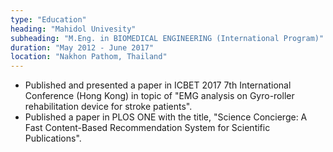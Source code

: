 ```yaml
---
type: "Education"
heading: "Mahidol Univesity"
subheading: "M.Eng. in BIOMEDICAL ENGINEERING (International Program)"
duration: "May 2012 - June 2017"
location: "Nakhon Pathom, Thailand"
---
```


- Published and presented a paper in ICBET 2017 7th International Conference (Hong Kong) in topic of "EMG analysis on Gyro-roller rehabilitation device for stroke patients".
- Published a paper in PLOS ONE with the title, "Science Concierge: A Fast Content-Based Recommendation System for Scientific Publications".
